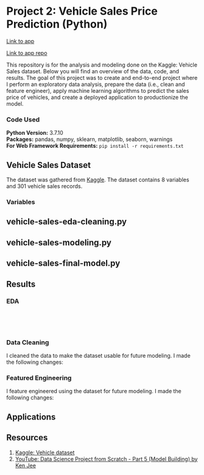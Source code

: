 # Project 2: Vehicle Sales Price Prediction (Python)

[Link to app](https://vehicle-pricepred.herokuapp.com/)

[Link to app repo](https://github.com/MichaelBryantDS/vehicle-price-pred-app)

This repository is for the analysis and modeling done on the Kaggle: Vehicle Sales dataset. Below you will find an overview of the data, code, and results. The goal of this project was to create and end-to-end project where I perform an exploratory data analysis, prepare the data (i.e., clean and feature engineer), apply machine learning algorithms to predict the sales price of vehicles, and create a deployed application to productionize the model.

### Code Used 

**Python Version:** 3.7.10 <br />
**Packages:** pandas, numpy, sklearn, matplotlib, seaborn, warnings<br />
**For Web Framework Requirements:**  ```pip install -r requirements.txt```  

## Vehicle Sales Dataset

The dataset was gathered from [Kaggle](https://www.kaggle.com/nehalbirla/vehicle-dataset-from-cardekho). The dataset contains 8 variables and 301 vehicle sales records.

### Variables

## vehicle-sales-eda-cleaning.py

## vehicle-sales-modeling.py

## vehicle-sales-final-model.py

## Results

### EDA

<div align="center">
  
<figure>
<img src="">
  <figcaption></figcaption>
</figure>
<br/><br/>
  
</div>

### Data Cleaning

I cleaned the data to make the dataset usable for future modeling. I made the following changes:

### Featured Engineering

I feature engineered using the dataset for future modeling. I made the following changes:

## Applications

## Resources

1. [Kaggle: Vehicle dataset](https://www.kaggle.com/nehalbirla/vehicle-dataset-from-cardekho)
2. [YouTube: Data Science Project from Scratch - Part 5 (Model Building) by Ken Jee](https://www.youtube.com/watch?v=7O4dpR9QMIM)

